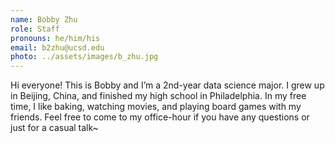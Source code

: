 ```yaml
---
name: Bobby Zhu
role: Staff
pronouns: he/him/his
email: b2zhu@ucsd.edu
photo: ../assets/images/b_zhu.jpg
---
```

Hi everyone! This is Bobby and I’m a 2nd-year data science major. I grew up in Beijing, China, and finished my high school in Philadelphia. In my free time, I like baking, watching movies, and playing board games with my friends. Feel free to come to my office-hour if you have any questions or just for a casual talk~